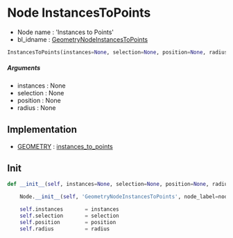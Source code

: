 # Node InstancesToPoints

- Node name : 'Instances to Points'
- bl_idname : [GeometryNodeInstancesToPoints](https://docs.blender.org/api/current/bpy.types.GeometryNodeInstancesToPoints.html)


``` python
InstancesToPoints(instances=None, selection=None, position=None, radius=None, node_label=None, node_color=None, **kwargs)
```
##### Arguments

- instances : None
- selection : None
- position : None
- radius : None

## Implementation

- [GEOMETRY](/docs/GeoNodes/socket_GEOMETRY.md) : [instances_to_points](/docs/GeoNodes/socket_GEOMETRY.md#instances_to_points)

## Init

``` python
def __init__(self, instances=None, selection=None, position=None, radius=None, node_label=None, node_color=None, **kwargs):

    Node.__init__(self, 'GeometryNodeInstancesToPoints', node_label=node_label, node_color=node_color, **kwargs)

    self.instances       = instances
    self.selection       = selection
    self.position        = position
    self.radius          = radius
```
